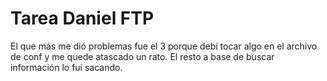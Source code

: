 # Tarea Daniel FTP

El que más me dió problemas fue el 3 porque debí tocar algo en el archivo de conf y me quede atascado un rato.
El resto a base de buscar información lo fui sacando.
